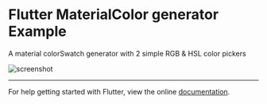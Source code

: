# Flutter MaterialColor generator Example

A material colorSwatch generator with 2 simple RGB & HSL color pickers

![screenshot](https://www.evernote.com/shard/s1/sh/6dac7b84-0806-4c6c-bbe2-15f19c993be7/2e4020692550ef50/res/7a047ed1-88bf-4027-9b21-7be4d81d64d7/skitch.png?resizeSmall&width=320)

____

For help getting started with Flutter, view the online
[documentation](https://flutter.io/).
